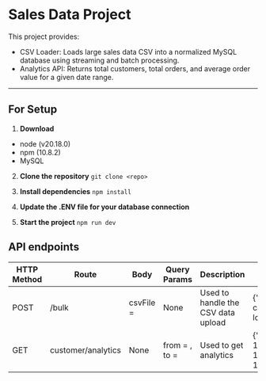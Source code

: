 # Sales Data Project

This project provides:

- CSV Loader: Loads large sales data CSV into a normalized MySQL database using streaming and batch processing.
- Analytics API: Returns total customers, total orders, and average order value for a given date range.

---

## For Setup

1. **Download**
- node (v20.18.0)
- npm (10.8.2)
- MySQL

2. **Clone the repository**
```git clone <repo>```

3. **Install dependencies**
```npm install```

4. **Update the .ENV file for your database connection**

5. **Start the project**
```npm run dev```

## API endpoints
| HTTP Method  | Route | Body | Query Params | Description | Sample Response | 
| ------------- | ------------- | ------------- | ------------- | ------------- | ------------- | 
| POST  | /bulk  | csvFile = <fileToBeuploaded> | None | Used to handle the CSV data upload | {"msg": "user created","data": "data loaded in the DB"}
| GET  | customer/analytics | None | from = <fromDate>, to = <toDate> | Used to get analytics | {"total_customers": 1200,"total_orders": 1200,"average_order_value": 120}

